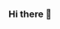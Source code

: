 ### Hi there 👋

<!--
**Denis-leparteleg/Denis-leparteleg** is a ✨ _special_ ✨ repository because its `README.md` (this file) appears on your GitHub profile.

Here are some ideas to get you started:

- 🔭 I’m currently working on my course
- 🌱 I’m currently learning JavaScript
- 👯 I’m looking to collaborate on open source
- 🤔 I’m looking for help with aws
- 💬 Ask me about soft skills
- 📫 How to reach me: twitter @DenisLeparteleg
- 😄 Pronouns: he/him
- ⚡ Fun fact: I am very happy
-->
